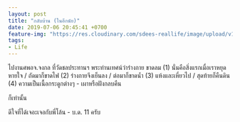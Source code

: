 ```yaml
---
layout: post
title: "กลับบ้าน (ในอีกนัย)"
date: 2019-07-06 20:45:41 +0700
feature-img: "https://res.cloudinary.com/sdees-reallife/image/upload/v1555658919/sample_feature_img.png"
tags:
- Life
---
```

ไปงานศพอจ.จงกล ที่วัดชลประทานฯ พระท่านเทศน์ว่าร่างกาย ขาดลม (1) นั่นคือสิ่งแรกเมื่อเราหยุดหายใจ / ถัดมาก็ขาดไฟ (2) ร่างกายจึงเย็นลง / ต่อมาก็ขาดน้ำ (3) แห้งและเหี่ยวไป / สุดท้ายก็คืนดิน (4) ความเป็นเนื้อกระดูกต่างๆ - เผาหรือฝังกลบคืน

ก็เท่านั้น

<i class="fa fa-child" style="color:plum"></i>

ดีใจที่ได้เจอะเจอกับพี่โล้น - บ.ด. 11 ครับ
